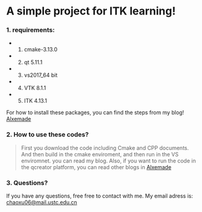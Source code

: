 # A simple project for ITK learning!

### 1. requirements:
* 1. cmake-3.13.0
* 2. qt 5.11.1 
* 3. vs2017_64 bit
* 4. VTK 8.1.1
* 5. ITK 4.13.1

For how to install these packages, you can find the steps from my blog! [Alxemade](https://blog.csdn.net/alxe_made/article/details/83117680)

### 2. How to use these codes?
> First you download the code including Cmake and CPP documents. And then build in the cmake enviroment, and then run in the VS enviromnet.
you can read my blog. Also, if you want to run the code in the qcreator platform, you can read other blogs in  [Alxemade](https://blog.csdn.net/alxe_made/article/details/83417325)


### 3. Questions?
If you have any questions, free free to contact with me. My email adress is: chaoxu06@mail.ustc.edu.cn
